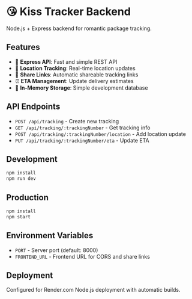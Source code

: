 # 😘 Kiss Tracker Backend

Node.js + Express backend for romantic package tracking.

## Features

- 🚀 **Express API**: Fast and simple REST API
- 📍 **Location Tracking**: Real-time location updates
- 🔗 **Share Links**: Automatic shareable tracking links
- ⏰ **ETA Management**: Update delivery estimates
- 💾 **In-Memory Storage**: Simple development database

## API Endpoints

- `POST /api/tracking` - Create new tracking
- `GET /api/tracking/:trackingNumber` - Get tracking info
- `POST /api/tracking/:trackingNumber/location` - Add location update
- `PUT /api/tracking/:trackingNumber/eta` - Update ETA

## Development

```bash
npm install
npm run dev
```

## Production

```bash
npm install
npm start
```

## Environment Variables

- `PORT` - Server port (default: 8000)
- `FRONTEND_URL` - Frontend URL for CORS and share links

## Deployment

Configured for Render.com Node.js deployment with automatic builds.